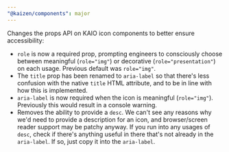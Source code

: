```yaml
---
"@kaizen/components": major
---
```


Changes the props API on KAIO icon components to better ensure accessibility:
- `role` is now a required prop, prompting engineers to consciously choose between meaningful (`role="img"`) or decorative (`role="presentation"`) on each usage. Previous default was `role="img"`.
- The `title` prop has been renamed to `aria-label` so that there's less confusion with the native `title` HTML attribute, and to be in line with how this is implemented.
- `aria-label` is now required when the icon is meaningful (`role="img"`). Previously this would result in a console warning.
- Removes the ability to provide a `desc`. We can't see any reasons why we'd need to provide a description for an icon, and browser/screen reader support may be patchy anyway. If you run into any usages of `desc`, check if there's anything useful in there that's not already in the `aria-label`. If so, just copy it into the `aria-label`.